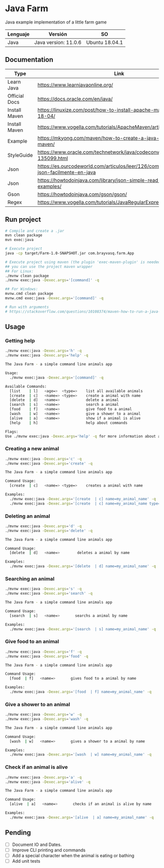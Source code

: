 # Java Farm
Java example implementation of a little farm game

| Lenguaje | Versión                | SO                |
| -------- | --------------         | ----------------- |
| Java     | Java version: 11.0.6   | Ubuntu 18.04.1    |

## Documentation
| Type          | Link                                                                   |
| ------------- | ----------------------------------------------                         |
| Learn Java    | https://www.learnjavaonline.org/                                       |
| Official Docs | https://docs.oracle.com/en/java/                                       |
| Install Maven | https://linuxize.com/post/how-to-install-apache-maven-on-ubuntu-18-04/ |
| Install Maven | https://www.vogella.com/tutorials/ApacheMaven/article.html             |
| Example       | https://mkyong.com/maven/how-to-create-a-java-project-with-maven/      |
| StyleGuide    | https://www.oracle.com/technetwork/java/codeconventions-135099.html    |
| Json          | https://es.ourcodeworld.com/articulos/leer/126/como-trabajar-con-json-facilmente-en-java |
| Json          | https://howtodoinjava.com/library/json-simple-read-write-json-examples/ |
| Gson  | https://howtodoinjava.com/gson/gson/ |
| Regex         |https://www.vogella.com/tutorials/JavaRegularExpressions/article.html|

## Run project
```bash
# Compile and create a .jar
mvn clean package
mvn exec:java

# Execute project
java -cp target/Farm-1.0-SNAPSHOT.jar com.brayvasq.farm.App

# Execute project using maven (the plugin 'exec-maven-plugin' is needed)
## you can use the project maven wrapper
## For Linux:
./mvnw clean package
./mvnw exec:java -Dexec.args='[command]' -q

## For Windows:
mvnw.cmd clean package
mvnw.cmd exec:java -Dexec.args='[command]' -q

# Run with arguments
# https://stackoverflow.com/questions/10108374/maven-how-to-run-a-java-file-from-command-line-passing-arguments
```

## Usage
### Getting help
```bash
./mvnw exec:java -Dexec.args='h' -q
./mvnw exec:java -Dexec.args='help' -q

The Java Farm - a simple command line animals app

Usage:
  ./mvnw exec:java -Dexec.args='[command]' -q

Available Commands:
  [list    | l]   <age=>  <type=>    list all available animals
  [create  | c]   <name=> <type=>    create a animal with name
  [delete  | d]   <name=>            delete a animal
  [search  | s]   <name=>            search a animal
  [food    | f]   <name=>            give food to a animal
  [wash    | w]   <name=>            give a shower to a animal
  [alive   | a]   <name=>            show if a animal is alive
  [help    | h]                      help about commands

Flags:
Use ./mvnw exec:java -Dexec.args='help' -q for more information about a command.
```

### Creating a new animal
```bash
./mvnw exec:java -Dexec.args='c' -q
./mvnw exec:java -Dexec.args='create' -q

The Java Farm - a simple command line animals app

Command Usage:
  [create  | c]   <name=> <type=>    creates a animal with name

Examples:
  ./mvnw exec:java -Dexec.args='[create  | c] name=my_animal_name' -q
  ./mvnw exec:java -Dexec.args='[create  | c] name=my_animal_name type=pig' -q
```

### Deleting an animal
```bash
./mvnw exec:java -Dexec.args='d' -q
./mvnw exec:java -Dexec.args='delete' -q

The Java Farm - a simple command line animals app

Command Usage:
  [delete  | d]   <name=>        deletes a animal by name

Examples:
  ./mvnw exec:java -Dexec.args='[delete  | d] name=my_animal_name' -q
```

### Searching an animal
```bash
./mvnw exec:java -Dexec.args='s' -q
./mvnw exec:java -Dexec.args='search' -q

The Java Farm - a simple command line animals app

Command Usage:
  [search  | s]   <name=>       searchs a animal by name

Examples:
  ./mvnw exec:java -Dexec.args='[search  | s] name=my_animal_name' -q
```

### Give food to an animal
```bash
./mvnw exec:java -Dexec.args='f' -q
./mvnw exec:java -Dexec.args='food' -q

The Java Farm - a simple command line animals app

Command Usage:
  [food  | f]   <name=>       gives food to a animal by name

Examples:
  ./mvnw exec:java -Dexec.args='[food  | f] name=my_animal_name' -q
```

### Give a shower to an animal
```bash
./mvnw exec:java -Dexec.args='w' -q
./mvnw exec:java -Dexec.args='wash' -q

The Java Farm - a simple command line animals app

Command Usage:
  [wash  | w]   <name=>       gives a shower to a animal by name

Examples:
  ./mvnw exec:java -Dexec.args='[wash  | w] name=my_animal_name' -q
```

### Check if an animal is alive
```bash
./mvnw exec:java -Dexec.args='a' -q
./mvnw exec:java -Dexec.args='alive' -q

The Java Farm - a simple command line animals app

Command Usage:
  [alive  | a]   <name=>       checks if an animal is alive by name

Examples:
  ./mvnw exec:java -Dexec.args='[alive  | a] name=my_animal_name' -q
```

## Pending
- [ ] Document IO and Dates.
- [ ] Improve CLI printing and commands
- [ ] Add a special character when the animal is eating or bathing
- [ ] Add unit tests
